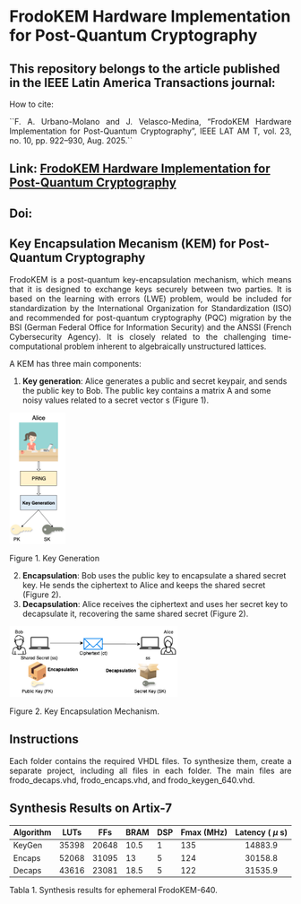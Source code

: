 # FrodoKEM Hardware Implementation for Post-Quantum Cryptography

## This repository belongs to the article published in the IEEE Latin America Transactions journal:

How to cite:

<p align='justify'>``F. A. Urbano-Molano and J. Velasco-Medina, “FrodoKEM Hardware Implementation for Post-Quantum Cryptography”, IEEE LAT AM T, vol. 23, no. 10, pp. 922–930, Aug. 2025.``</p>

## Link: [FrodoKEM Hardware Implementation for Post-Quantum Cryptography](https://latamt.ieeer9.org/index.php/transactions/article/view/9651/)

## Doi: 

## Key Encapsulation Mecanism (KEM) for Post-Quantum Cryptography

<p align='justify'>FrodoKEM is a post-quantum key-encapsulation mechanism, which means that it is designed to exchange keys securely between two parties. It is based on the learning with errors (LWE) problem, would be included for standardization by the International Organization for Standardization (ISO) and recommended for post-quantum cryptography (PQC) migration by the BSI (German Federal Office for Information Security) and the ANSSI (French Cybersecurity Agency). It is closely related to the challenging time-computational problem inherent to algebraically unstructured lattices.</p>

<p align='justify'>A KEM has three main components: </p>

1. **Key generation**: Alice generates a public and secret keypair, and sends the public key to Bob. The public key contains a matrix A and some noisy values related to a secret vector s (Figure 1).

<img src="https://github.com/faurbano/FrodoKEM/blob/main/images/keygen.png" width="100">

Figure 1. Key Generation

2. **Encapsulation**: Bob uses the public key to encapsulate a shared secret key. He sends the ciphertext to Alice and keeps the shared secret (Figure 2).
3. **Decapsulation**: Alice receives the ciphertext and uses her secret key to decapsulate it, recovering the same shared secret (Figure 2).

<img src="https://github.com/faurbano/FrodoKEM/blob/main/images/kem_diagram.png" width="300">

Figure 2. Key Encapsulation Mechanism.

## Instructions

<p align='justify'>Each folder contains the required VHDL files. To synthesize them, create a separate project, including all files in each folder. The main files are frodo_decaps.vhd, frodo_encaps.vhd, and frodo_keygen_640.vhd.</p>

## Synthesis Results on Artix-7

| Algorithm | LUTs |  FFs  | BRAM | DSP | Fmax (MHz) | Latency ( $\mu$ s)| 
|-----------|------|-------|------|-----|------------|:---------------:|
| KeyGen    | 35398| 20648 | 10.5 |  1  |    135     |   14883.9       | 
| Encaps    | 52068| 31095 |  13  |  5  |    124     |   30158.8       |
| Decaps    | 43616| 23081 | 18.5 |  5  |    122     |   31535.9       |


Tabla 1. Synthesis results for ephemeral FrodoKEM-640.